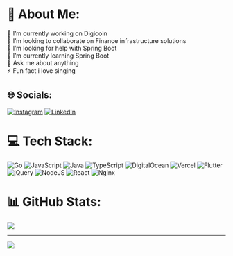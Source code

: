 # 💫 About Me:
🔭 I’m currently working on Digicoin<br>👯 I’m looking to collaborate on Finance infrastructure solutions <br>🤝 I’m looking for help with Spring Boot<br>🌱 I’m currently learning Spring Boot<br>💬 Ask me about anything<br>⚡ Fun fact i love singing


## 🌐 Socials:
[![Instagram](https://img.shields.io/badge/Instagram-%23E4405F.svg?logo=Instagram&logoColor=white)](https://instagram.com/joe_kingsley__) [![LinkedIn](https://img.shields.io/badge/LinkedIn-%230077B5.svg?logo=linkedin&logoColor=white)](https://www.linkedin.com/in/sd-joekingsley-mukundi/) 

# 💻 Tech Stack:
![Go](https://img.shields.io/badge/go-%2300ADD8.svg?style=for-the-badge&logo=go&logoColor=white) ![JavaScript](https://img.shields.io/badge/javascript-%23323330.svg?style=for-the-badge&logo=javascript&logoColor=%23F7DF1E) ![Java](https://img.shields.io/badge/Java-%23ED8B00.svg?logo=openjdk&logoColor=white) ![TypeScript](https://img.shields.io/badge/typescript-%23007ACC.svg?style=for-the-badge&logo=typescript&logoColor=white) ![DigitalOcean](https://img.shields.io/badge/DigitalOcean-%230167ff.svg?style=for-the-badge&logo=digitalOcean&logoColor=white) ![Vercel](https://img.shields.io/badge/vercel-%23000000.svg?style=for-the-badge&logo=vercel&logoColor=white)  ![Flutter](https://img.shields.io/badge/Flutter-%2302569B.svg?style=for-the-badge&logo=Flutter&logoColor=white) ![jQuery](https://img.shields.io/badge/jquery-%230769AD.svg?style=for-the-badge&logo=jquery&logoColor=white) ![NodeJS](https://img.shields.io/badge/node.js-6DA55F?style=for-the-badge&logo=node.js&logoColor=white) ![React](https://img.shields.io/badge/react-%2320232a.svg?style=for-the-badge&logo=react&logoColor=%2361DAFB) ![Nginx](https://img.shields.io/badge/nginx-%23009639.svg?style=for-the-badge&logo=nginx&logoColor=white)
# 📊 GitHub Stats:
![](https://github-readme-stats.vercel.app/api/top-langs/?username=joekingsleyMukundi&hide=html,css,ejs,js,shell,hack,powershell&theme=dark&hide_border=false&include_all_commits=true&count_private=false&layout=compact)

---
[![](https://visitcount.itsvg.in/api?id=joekingsleyMukundi&icon=0&color=0)](https://visitcount.itsvg.in)

<!-- Proudly created with GPRM ( https://gprm.itsvg.in ) -->
